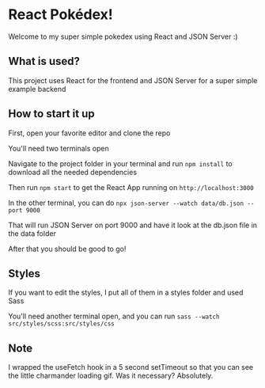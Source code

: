 # React Pokédex!

Welcome to my super simple pokedex using React and JSON Server :) 

## What is used? 

This project uses React for the frontend and JSON Server for a super simple example backend

## How to start it up

First, open your favorite editor and clone the repo

You'll need two terminals open

Navigate to the project folder in your terminal and run `npm install` to download all the needed dependencies 

Then run `npm start` to get the React App running on `http://localhost:3000`

In the other terminal, you can do `npx json-server --watch data/db.json --port 9000`

That will run JSON Server on port 9000 and have it look at the db.json file in the data folder

After that you should be good to go! 

## Styles

If you want to edit the styles, I put all of them in a styles folder and used Sass

You'll need another terminal open, and you can run `sass --watch src/styles/scss:src/styles/css`

## Note

I wrapped the useFetch hook in a 5 second setTimeout so that you can see the little charmander loading gif.
Was it necessary? Absolutely. 
